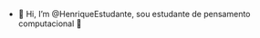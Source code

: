 - 🌟 Hi, I’m @HenriqueEstudante, sou estudante de pensamento computacional 🌟
<!---
HenriqueEstudante/HenriqueEstudante is a ✨ special ✨ repository because its `README.md` (this file) appears on your GitHub profile.
You can click the Preview link to take a look at your changes.
--->
